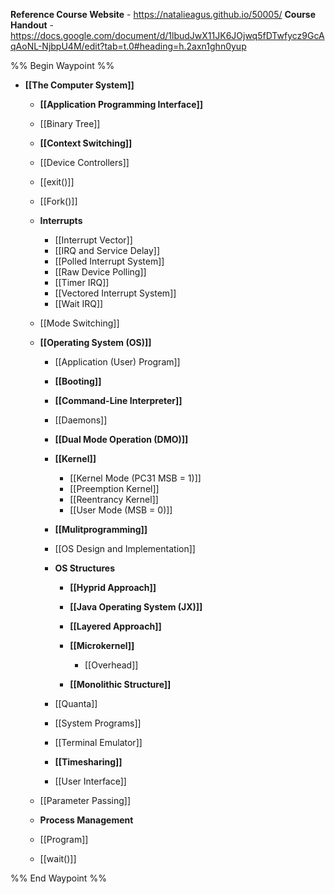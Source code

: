 **Reference Course Website** - https://natalieagus.github.io/50005/
**Course Handout** - https://docs.google.com/document/d/1lbudJwX11JK6JOjwq5fDTwfycz9GcAqAoNL-NjbpU4M/edit?tab=t.0#heading=h.2axn1ghn0yup

%% Begin Waypoint %%
- **[[The Computer System]]**
	- **[[Application Programming Interface]]**

	- [[Binary Tree]]
	- **[[Context Switching]]**

	- [[Device Controllers]]
	- [[exit()]]
	- [[Fork()]]
	- **Interrupts**
		- [[Interrupt Vector]]
		- [[IRQ and Service Delay]]
		- [[Polled Interrupt System]]
		- [[Raw Device Polling]]
		- [[Timer IRQ]]
		- [[Vectored Interrupt System]]
		- [[Wait IRQ]]
	- [[Mode Switching]]
	- **[[Operating System (OS)]]**
		- [[Application (User) Program]]
		- **[[Booting]]**

		- **[[Command-Line Interpreter]]**

		- [[Daemons]]
		- **[[Dual Mode Operation (DMO)]]**

		- **[[Kernel]]**
			- [[Kernel Mode (PC31 MSB = 1)]]
			- [[Preemption Kernel]]
			- [[Reentrancy Kernel]]
			- [[User Mode (MSB = 0)]]
		- **[[Mulitprogramming]]**

		- [[OS Design and Implementation]]
		- **OS Structures**
			- **[[Hyprid Approach]]**

			- **[[Java Operating System (JX)]]**

			- **[[Layered Approach]]**

			- **[[Microkernel]]**
				- [[Overhead]]
			- **[[Monolithic Structure]]**

		- [[Quanta]]
		- [[System Programs]]
		- [[Terminal Emulator]]
		- **[[Timesharing]]**

		- [[User Interface]]
	- [[Parameter Passing]]
	- **Process Management**

	- [[Program]]
	- [[wait()]]

%% End Waypoint %%